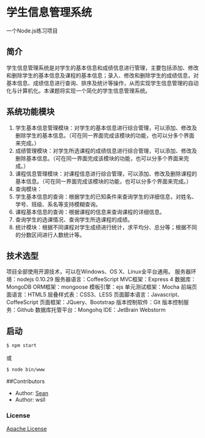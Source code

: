 # 学生信息管理系统

一个Node.js练习项目

## 简介
学生信息管理系统是对学生的基本信息和成绩信息进行管理，主要包括添加、修改和删除学生的基本信息及课程的基本信息；录入、修改和删除学生的成绩信息，对基本信息、成绩信息进行查询、排序及统计等操作，从而实现学生信息管理的自动化与计算机化。本课题将实现一个简化的学生信息管理系统。

## 系统功能模块
1. 学生基本信息管理模块：对学生的基本信息进行综合管理，可以添加、修改及删除学生的基本信息。（可在同一界面完成该模块的功能，也可以分多个界面来完成。）
2. 成绩管理模块：对学生所选课程的成绩信息进行综合管理，可以添加、修改及删除基本信息。（可在同一界面完成该模块的功能，也可以分多个界面来完成。）
3. 课程信息管理模块：对课程信息进行综合管理，可以添加、修改及删除课程的基本信息。（可在同一界面完成该模块的功能，也可以分多个界面来完成。）
4. 查询模块：
 41. 学生基本信息的查询：根据学生的已知条件来查询学生的详细信息，对姓名、学号、班级、系名等支持模糊查询。
 42. 课程基本信息的查询：根据课程的信息来查询课程的详细信息。
 43. 查询学生的选课情况、查询学生所选课程的成绩。
 44. 统计模块：根据不同课程对学生成绩进行统计，求平均分、总分等；根据不同的分数区间进行人数统计等。

## 技术选型
项目全部使用开源技术，可以在Windows、OS X、Linux全平台通用。
服务器环境：nodejs 0.10.29
服务器语言：CoffeeScript
MVC框架：Express 4
数据库：MongoDB
ORM框架：mongoose
模板引擎：ejs
单元测试框架：Mocha
前端页面语言：HTML5
层叠样式表：CSS3、LESS
页面脚本语言：Javascript、CoffeeScript
页面框架：JQuery、Bootstrap
版本控制软件：Git
版本控制服务：Github
数据库托管平台：Mongohq
IDE：JetBrain Webstorm

## 启动
```bash
$ npm start
```
或
```bash
$ node bin/www
```

##Contributors
+ Author: [Sean](http://www.find1x.com)
+ Author: wsll

### License
  [Apache License](LICENSE)

